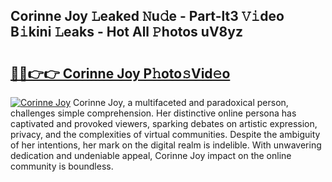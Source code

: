## Corinne Joy 𝙻eaked 𝙽u𝚍e - Part-lt3 𝚅𝚒deo B𝚒kini 𝙻eaks - Hot All 𝙿hotos uV8yz

# <h2><a href="http://ld3304.urlbe.top/?page=Corinne+Joy">🔗🔗👉👉 Corinne Joy P𝚑oto𝚜Vid𝚎o</a></h2>

[![Corinne Joy](https://i.imgur.com/eBuTRDB.gif)](http://ld3304.urlbe.top/?page=Corinne+Joy)
Corinne Joy, a multifaceted and paradoxical person, challenges simple comprehension. Her distinctive online persona has captivated and provoked viewers, sparking debates on artistic expression, privacy, and the complexities of virtual communities. Despite the ambiguity of her intentions, her mark on the digital realm is indelible. With unwavering dedication and undeniable appeal, Corinne Joy impact on the online community is boundless.
